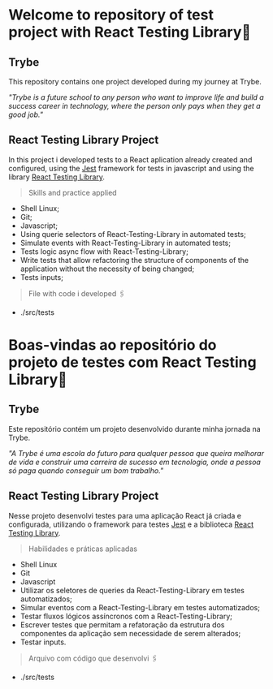 # Welcome to repository of test project with React Testing Library:rocket:

<h2>Trybe</h2>
This repository contains one project developed during my journey at Trybe.

_"Trybe is a future school to any person who want to improve life and build a success career in technology, where the person only pays when they get a good job."_

<h2>React Testing Library Project</h2>
In this project i developed tests to a React aplication already created and configured, using the <a href='https://jestjs.io/'>Jest</a> framework for tests in javascript and using the library <a href='https://testing-library.com/'>React Testing Library</a>.

> Skills and practice applied
- Shell Linux;
- Git;
- Javascript;
- Using querie selectors of React-Testing-Library in automated tests;
- Simulate events with React-Testing-Library in automated tests;
- Tests logic async flow with React-Testing-Library;
- Write tests that allow refactoring the structure of components of the application without the necessity of being changed;
- Tests inputs;

> File with code i developed :paperclips:
- ./src/tests

# Boas-vindas ao repositório do projeto de testes com React Testing Library:rocket:

<h2>Trybe</h2>
Este repositório contém um projeto desenvolvido durante minha jornada na Trybe.

_"A Trybe é uma escola do futuro para qualquer pessoa que queira melhorar de vida e construir uma carreira de sucesso em tecnologia, onde a pessoa só paga quando conseguir um bom trabalho."_

<h2>React Testing Library Project</h2>

Nesse projeto desenvolvi testes para uma aplicação React já criada e configurada, utilizando o framework para testes <a href='https://jestjs.io/'>Jest</a> e a biblioteca <a href='https://testing-library.com/'>React Testing Library</a>.

> Habilidades e práticas aplicadas
- Shell Linux
- Git
- Javascript
- Utilizar os seletores de queries da React-Testing-Library em testes automatizados;
- Simular eventos com a React-Testing-Library em testes automatizados;
- Testar fluxos lógicos assíncronos com a React-Testing-Library;
- Escrever testes que permitam a refatoração da estrutura dos componentes da aplicação sem necessidade de serem alterados;
- Testar inputs.

> Arquivo com código que desenvolvi :paperclips:
- ./src/tests


<!-- Olá, Tryber!
Esse é apenas um arquivo inicial para o README do seu projeto no qual você pode customizar e reutilizar todas as vezes que for executar o trybe-publisher.

Para deixá-lo com a sua cara, basta alterar o seguinte arquivo da sua máquina: ~/.student-repo-publisher/custom/_NEW_README.md

É essencial que você preencha esse documento por conta própria, ok?
Não deixe de usar nossas dicas de escrita de README de projetos, e deixe sua criatividade brilhar!
:warning: IMPORTANTE: você precisa deixar nítido:
- quais arquivos/pastas foram desenvolvidos por você; 
- quais arquivos/pastas foram desenvolvidos por outra pessoa estudante;
- quais arquivos/pastas foram desenvolvidos pela Trybe.
-->

